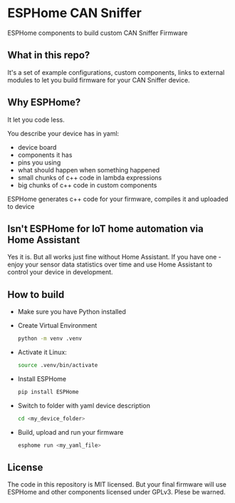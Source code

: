 # ESPHome CAN Sniffer

ESPHome components to build custom CAN Sniffer Firmware

## What in this repo?

It's a set of example configurations, custom components, links to external modules to let you build firmware for your CAN Sniffer device.

## Why ESPHome?

It let you code less.

You describe your device has in yaml:

- device board
- components it has
- pins you using
- what should happen when something happened
- small chunks of c++ code in lambda expressions
- big chunks of c++ code in custom components

ESPHome generates c++ code for your firmware, compiles it and uploaded to device

## Isn't ESPHome for IoT home automation via Home Assistant

Yes it is. But all works just fine without Home Assistant. If you have one - enjoy your sensor data statistics over time and use Home Assistant to control your device in development.

## How to build

- Make sure you have Python installed
- Create Virtual Environment

    ```sh
    python -m venv .venv
    ```

- Activate it
    Linux:

    ```sh
    source .venv/bin/activate
    ```

- Install ESPHome

    ```sh
    pip install ESPHome
    ```

- Switch to folder with yaml device description

    ```sh
    cd <my_device_folder>
    ```

- Build, upload and run your firmware

    ```sh
    esphome run <my_yaml_file>
    ```

## License

The code in this repository is MIT licensed. But your final firmware will use ESPHome and other components licensed under GPLv3. Plese be warned.
